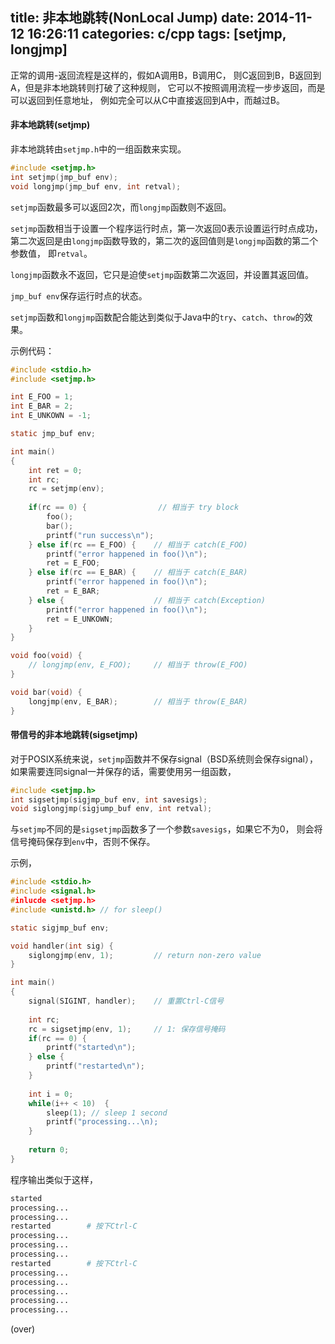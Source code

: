 ﻿title: 非本地跳转(NonLocal Jump)
date: 2014-11-12 16:26:11
categories: c/cpp
tags: [setjmp, longjmp]
---

正常的调用-返回流程是这样的，假如A调用B，B调用C，
则C返回到B，B返回到A，但是非本地跳转则打破了这种规则，
它可以不按照调用流程一步步返回，而是可以返回到任意地址，
例如完全可以从C中直接返回到A中，而越过B。

<!--more-->

#### 非本地跳转(setjmp)
非本地跳转由`setjmp.h`中的一组函数来实现。

```c
#include <setjmp.h>
int setjmp(jmp_buf env);
void longjmp(jmp_buf env, int retval);
```

`setjmp`函数最多可以返回2次，而`longjmp`函数则不返回。

`setjmp`函数相当于设置一个程序运行时点，第一次返回0表示设置运行时点成功，
第二次返回是由`longjmp`函数导致的，第二次的返回值则是`longjmp`函数的第二个参数值，
即`retval`。

`longjmp`函数永不返回，它只是迫使`setjmp`函数第二次返回，并设置其返回值。

`jmp_buf env`保存运行时点的状态。

`setjmp`函数和`longjmp`函数配合能达到类似于Java中的`try`、`catch`、`throw`的效果。

示例代码：

```c
#include <stdio.h>
#include <setjmp.h>

int E_FOO = 1;
int E_BAR = 2;
int E_UNKOWN = -1;

static jmp_buf env;

int main()
{
    int ret = 0;
    int rc;
    rc = setjmp(env);
    
    if(rc == 0) {                // 相当于 try block
        foo();
        bar();
        printf("run success\n");
    } else if(rc == E_FOO) {    // 相当于 catch(E_FOO)
        printf("error happened in foo()\n");
        ret = E_FOO;
    } else if(rc == E_BAR) {    // 相当于 catch(E_BAR)
        printf("error happened in foo()\n");
        ret = E_BAR;
    } else {                    // 相当于 catch(Exception)
        printf("error happened in foo()\n");
        ret = E_UNKOWN;
    }
}

void foo(void) {
    // longjmp(env, E_FOO);     // 相当于 throw(E_FOO)
}

void bar(void) {
    longjmp(env, E_BAR);        // 相当于 throw(E_BAR)
}
```

#### 带信号的非本地跳转(sigsetjmp)

对于POSIX系统来说，`setjmp`函数并不保存signal（BSD系统则会保存signal），
如果需要连同signal一并保存的话，需要使用另一组函数，

```c
#include <setjmp.h>
int sigsetjmp(sigjmp_buf env, int savesigs);
void siglongjmp(sigjump_buf env, int retval);
```

与`setjmp`不同的是`sigsetjmp`函数多了一个参数`savesigs`，如果它不为0，
则会将信号掩码保存到`env`中，否则不保存。

示例，

```c
#include <stdio.h>
#include <signal.h>
#inlucde <setjmp.h>
#include <unistd.h> // for sleep()

static sigjmp_buf env;

void handler(int sig) {
    siglongjmp(env, 1);         // return non-zero value
}

int main()
{
    signal(SIGINT, handler);    // 重置Ctrl-C信号
    
    int rc;
    rc = sigsetjmp(env, 1);     // 1: 保存信号掩码
    if(rc == 0) {
        printf("started\n");
    } else {
        printf("restarted\n");
    }
    
    int i = 0;
    while(i++ < 10)  {
        sleep(1); // sleep 1 second
        printf("processing...\n);
    }
    
    return 0;
}
```

程序输出类似于这样，

```bash
started
processing...
processing...
restarted        # 按下Ctrl-C
processing...
processing...
processing...
restarted        # 按下Ctrl-C
processing...
processing...
processing...
processing...
processing...
```

(over)